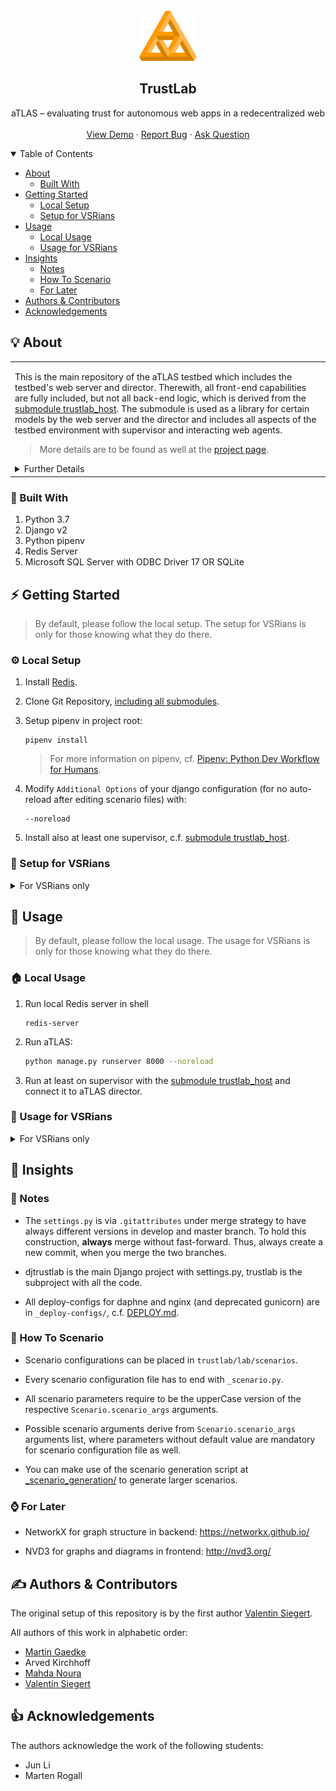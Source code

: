 
<br />
<div align="center">
  <a href="https://github.com/github_username/repo_name">
    <img src="https://github.com/ValentinSiegert/aTLAS/raw/master/_logos/atlas_orange.svg" alt="aTLAS orange" height="80">
  </a>
  <h2>TrustLab</h2>
  <p>
    aTLAS – evaluating trust for autonomous web apps in a redecentralized web
    <!--<br />
    <a href="https://github.com/github_username/repo_name"><strong>Explore the docs »</strong></a> -->
    <br />
    <br />
    <a href="https://vsr-www.informatik.tu-chemnitz.de/projects/2020/atlas/demo/">View Demo</a>
    ·
    <a href="https://gitlab.hrz.tu-chemnitz.de/vsr/phd/siegert/trustlab/-/issues">Report Bug</a>
    ·
    <a href="mailto:valentin.siegert@informatik.tu-chemnitz.de?subject=Question on aTLAS">Ask Question</a>
  </p>
</div>

<details open="open">
<summary>Table of Contents</summary>

- [About](#-about)
  - [Built With](#-built-with)
- [Getting Started](#-getting-started)
  - [Local Setup](#-local-setup)
  - [Setup for VSRians](#-setup-for-vsrians)
- [Usage](#-usage)
  - [Local Usage](#-local-usage)
  - [Usage for VSRians](#-usage-for-vsrians)
- [Insights](#-insights)
  - [Notes](#-notes)
  - [How To Scenario](#-how-to-scenario)
  - [For Later](#-for-later)
- [Authors & Contributors](#-authors--contributors)
- [Acknowledgements](#-acknowledgements)

</details>


## 💡 About

<table>
<tr>
<td>

This is the main repository of the aTLAS testbed which includes the testbed's web server and director.
Therewith, all front-end capabilities are fully included, but not all back-end logic, which is derived
from the [submodule trustlab_host][trustlab-host-repo].
The submodule is used as a library for certain models by the web server and the director and 
includes all aspects of the testbed environment with supervisor and interacting web agents.

> More details are to be found as well at the [project page][atlas-project].

<details>
<summary>Further Details</summary>

The redecentralization of the web introduces new challenges on trusting data from other sources
due to many unknown or even hidden parties.
An application working trustworthy in a decentralized web must evaluate trust and take trustaware decisions
autonomously without relying on a centralized infrastructure.
This autonomy and the huge amount of available applications necessitates the web to be modelled as
an open dynamic Multi-Agent System (MAS).
To evaluate the trust of web agents, the most suitable trust models need to be identified and used.
Despite the various trust models proposed in the literature for evaluating a web agent’s trust, 
the examination of them with different scenarios and configurations is not trivial.
To address these challenges, we initiated aTLAS, a Trust Laboratory of Multi-Agent Systems
which is a web-based wizard testbed for researchers and web engineers to evaluate trust models systematically.
aTLAS will enable future research regarding trust evaluations in a decentralized web.

The aTLAS project intends to examine trust for a redecentralization of the web.
It enables a broad comparison of trust mechanics, scales and models from the literature
within the current state of the art.
Therefore, it runs and evaluates multi-agent system scenarios, which are defined beforehand.
As the redencentralization of the web necessitates it to be modeled as a open dynamic multi-agent system,
such a laboratory can support the current situation where a comparision of trust approaches
for a decentralized web has to be done manually with a high effort.

> Relevant Publications:
> 
> [aTLAS: a Testbed to Examine Trust for a Redecentralized Web][atlas-paper]
> 
> [WTA: Towards a Web-based Testbed Architecture][wta-paper]

</details>
</td>
</tr>
</table>

### 🧱 Built With

1. Python 3.7
2. Django v2
3. Python pipenv
4. Redis Server
5. Microsoft SQL Server with ODBC Driver 17 OR SQLite

## ⚡ Getting Started

> By default, please follow the local setup. The setup for VSRians is only for those knowing what they do there.

### ⚙️ Local Setup

1. Install [Redis][redis-quickstart].

2. Clone Git Repository, [including all submodules][git-submodules].

3. Setup pipenv in project root:
    ```shell
    pipenv install
    ```
   >For more information on pipenv, cf. [Pipenv: Python Dev Workflow for Humans][pipenv].
        
4. Modify ``Additional Options`` of your django configuration (for no auto-reload after editing scenario files) with:
    ```shell
    --noreload
    ```

5. Install also at least one supervisor, c.f. [submodule trustlab_host][trustlab-host-repo].

### 🏢 Setup for VSRians

<details>
<summary>For VSRians only</summary>

1. Install [Microsoft ODBC Driver 17][microsoft-odbc-driver] (Windows/Linux/MacOS)

2. Clone Git Repository, [including all submodules][git-submodules].

3. Configure merge driver for dealing with ``.gitattributes`` or rather the merge strategy:
    ```shell
    git config merge.ours.driver true
    ```

4. Setup pipenv in project root:
    ```shell
    pipenv install
    ```
   >For more information on pipenv, cf. [Pipenv: Python Dev Workflow for Humans][pipenv].

   ODBC on MAC:
    - If you installed this formula with the registration option (default), you'll need to manually remove
    ``[ODBC Driver 17 for SQL Server]`` section from odbcinst.ini after the formula is uninstalled.
    This can be done by executing:
        ```shell
        odbcinst -u -d -n "ODBC Driver 17 for SQL Server"
        ```
        
5. Modify ``Additional Options`` of your django configuration (for no auto-reload after editing scenario files) with:
    ```shell
    --noreload
    ```
</details>

## 👟 Usage

> By default, please follow the local usage. The usage for VSRians is only for those knowing what they do there.

### 🏠 Local Usage

1. Run local Redis server in shell
    ```shell
    redis-server
    ```

3. Run aTLAS:
    ```bash
    python manage.py runserver 8000 --noreload
    ```

4. Run at least on supervisor with the [submodule trustlab_host][trustlab-host-repo] and connect it to aTLAS director.


### 🏢 Usage for VSRians

<details>
<summary>For VSRians only</summary>

1. Run aTLAS:
    ```bash
    python manage.py runserver 8000 --noreload
    ```

2. Run at least on supervisor with the [submodule trustlab_host][trustlab-host-repo] and connect it to aTLAS director.

</details>

## 👀 Insights

### 📃 Notes

- The ``settings.py`` is via ``.gitattributes`` under merge strategy to have always different versions in develop and master branch.
  To hold this construction, **always** merge without fast-forward.
  Thus, always create a new commit, when you merge the two branches.

- djtrustlab is the main Django project with settings.py, trustlab is the subproject with all the code.

- All deploy-configs for daphne and nginx (and deprecated gunicorn) are in ``_deploy-configs/``, c.f. [DEPLOY.md](_deploy-configs/DEPLOY.md).

### 📩 How To Scenario

- Scenario configurations can be placed in ``trustlab/lab/scenarios``.

- Every scenario configuration file has to end with ``_scenario.py``.

- All scenario parameters require to be the upperCase version of the respective ``Scenario.scenario_args`` arguments.

- Possible scenario arguments derive from ``Scenario.scenario_args`` arguments list, where parameters without default value are mandatory for scenario configuration file as well.

- You can make use of the scenario generation script at [_scenario_generation/](_scenario_generation/README.md) to generate larger scenarios.

### ⌚ For Later

- NetworkX for graph structure in backend: https://networkx.github.io/

- NVD3 for graphs and diagrams in frontend: http://nvd3.org/

## ✍ Authors & Contributors

The original setup of this repository is by the first author [Valentin Siegert][valentin-siegert-website].

All authors of this work in alphabetic order:

- [Martin Gaedke](https://vsr.informatik.tu-chemnitz.de/people/gaedke)
- Arved Kirchhoff
- [Mahda Noura](https://vsr.informatik.tu-chemnitz.de/people/mahdanoura)
- [Valentin Siegert][valentin-siegert-website]

## 👍 Acknowledgements

The authors acknowledge the work of the following students:

- Jun Li
- Marten Rogall


<!-- Identifiers, in alphabetical order -->
[atlas-logo-orange]: https://github.com/ValentinSiegert/aTLAS/raw/master/_logos/atlas_orange.svg
[atlas-paper]: https://vsr.informatik.tu-chemnitz.de/research/publications/2020/010/
[atlas-project]: https://vsr.informatik.tu-chemnitz.de/projects/2020/atlas/
[demo-extern]: https://vsr-www.informatik.tu-chemnitz.de/projects/2020/atlas/demo/
[demo-intern]: https://vsr-dem0.informatik.tu-chemnitz.de/trustlab/
[git-submodules]: https://git-scm.com/book/en/v2/Git-Tools-Submodules
[microsoft-odbc-driver]: https://docs.microsoft.com/en-us/sql/connect/odbc/download-odbc-driver-for-sql-server?view=sql-server-2017
[pipenv]: https://pipenv.pypa.io/en/latest/
[redis-quickstart]: https://redis.io/topics/quickstart
[trustlab-host-repo]: https://gitlab.hrz.tu-chemnitz.de/vsr/phd/siegert/trustlab_host
[valentin-siegert-website]: https://vsr.informatik.tu-chemnitz.de/people/siegert
[wta-paper]: https://vsr.informatik.tu-chemnitz.de/research/publications/2021/007/
